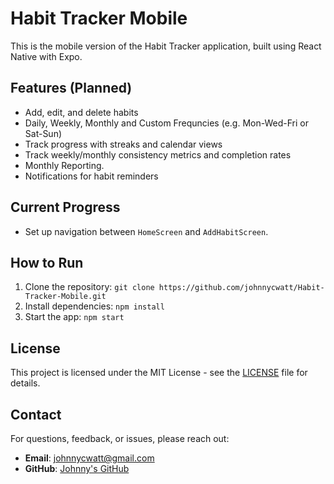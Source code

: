 # Habit Tracker Mobile

This is the mobile version of the Habit Tracker application, built using React Native with Expo.

## Features (Planned)
- Add, edit, and delete habits
- Daily, Weekly, Monthly and Custom Frequncies (e.g. Mon-Wed-Fri or Sat-Sun)
- Track progress with streaks and calendar views
- Track weekly/monthly consistency metrics and completion rates
- Monthly Reporting.
- Notifications for habit reminders

## Current Progress
- Set up navigation between `HomeScreen` and `AddHabitScreen`.

## How to Run
1. Clone the repository: `git clone https://github.com/johnnycwatt/Habit-Tracker-Mobile.git`
2. Install dependencies: `npm install`
3. Start the app: `npm start`

## License

This project is licensed under the MIT License - see the [LICENSE](LICENSE) file for details.

## Contact

For questions, feedback, or issues, please reach out:

- **Email**: [johnnycwatt@gmail.com](mailto:johnnycwatt@gmail.com)
- **GitHub**: [Johnny's GitHub](https://github.com/johnnycwatt)
